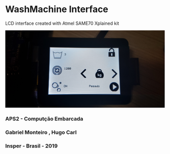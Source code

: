 # WashMachine Interface

LCD interface created with Atmel SAME70 Xplained kit

![](main_interface.jpg)

### APS2 - Computção Embarcada

### Gabriel Monteiro , Hugo Carl

### Insper - Brasil - 2019
